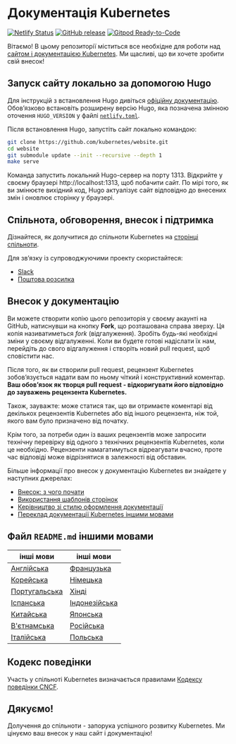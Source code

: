 <!-- # The Kubernetes documentation -->
# Документація Kubernetes

[![Netlify Status](https://api.netlify.com/api/v1/badges/be93b718-a6df-402a-b4a4-855ba186c97d/deploy-status)](https://app.netlify.com/sites/kubernetes-io-main-staging/deploys) [![GitHub release](https://img.shields.io/github/release/kubernetes/website.svg)](https://github.com/kubernetes/website/releases/latest) [![Gitpod Ready-to-Code](https://img.shields.io/badge/Gitpod-ready--to--code-blue?logo=gitpod)](https://gitpod.io/#https://github.com/kubernetes/website/)


<!-- This repository contains the assets required to build the [Kubernetes website and documentation](https://kubernetes.io/). We're glad that you want to contribute! -->
Вітаємо! В цьому репозиторії міститься все необхідне для роботи над [сайтом і документацією Kubernetes](https://kubernetes.io/). Ми щасливі, що ви хочете зробити свій внесок!

<!-- ## Running the website locally using Hugo -->
## Запуск сайту локально зa допомогою Hugo

<!-- See the [official Hugo documentation](https://gohugo.io/getting-started/installing/) for Hugo installation instructions. Make sure to install the Hugo extended version specified by the `HUGO_VERSION` environment variable in the [`netlify.toml`](netlify.toml#L10) file. -->
Для інструкцій з встановлення Hugo дивіться [офіційну документацію](https://gohugo.io/getting-started/installing/). Обов’язково встановіть розширену версію Hugo, яка позначена змінною оточення `HUGO_VERSION` у файлі [`netlify.toml`](netlify.toml#L10).

<!-- To run the website locally when you have Hugo installed: -->
Після встановлення Hugo, запустіть сайт локально командою:

```bash
git clone https://github.com/kubernetes/website.git
cd website
git submodule update --init --recursive --depth 1
make serve
```

<!-- This will start the local Hugo server on port 1313. Open up your browser to http://localhost:1313 to view the website. As you make changes to the source files, Hugo updates the website and forces a browser refresh. -->
Команда запустить локальний Hugo-сервер на порту 1313. Відкрийте у своєму браузері http://localhost:1313, щоб побачити сайт. По мірі того, як ви змінюєте вихідний код, Hugo актуалізує сайт відповідно до внесених змін і оновлює сторінку у браузері.

<!-- ## Get involved with SIG Docs -->
## Спільнота, обговорення, внесок і підтримка

<!-- Learn more about SIG Docs Kubernetes community and meetings on the [community page](https://github.com/kubernetes/community/tree/master/sig-docs#meetings). -->
Дізнайтеся, як долучитися до спільноти Kubernetes на [сторінці спільноти](http://kubernetes.io/community/).

<!-- You can also reach the maintainers of this project at: -->
Для зв’язку із супроводжуючими проекту скористайтеся:

- [Slack](https://kubernetes.slack.com/messages/sig-docs)
- [Поштова розсилка](https://groups.google.com/forum/#!forum/kubernetes-sig-docs)

<!-- ## Contributing to the docs -->
## Внесок у документацію

<!-- You can click the **Fork** button in the upper-right area of the screen to create a copy of this repository in your GitHub account. This copy is called a *fork*. Make any changes you want in your fork, and when you are ready to send those changes to us, go to your fork and create a new pull request to let us know about it. -->
Ви можете створити копію цього репозиторія у своєму акаунті на GitHub, натиснувши на кнопку **Fork**, що розташована справа зверху. Ця копія називатиметься *fork* (відгалуження). Зробіть будь-які необхідні зміни у своєму відгалуженні. Коли ви будете готові надіслати їх нам, перейдіть до свого відгалуження і створіть новий pull request, щоб сповістити нас.

<!-- Once your pull request is created, a Kubernetes reviewer will take responsibility for providing clear, actionable feedback.  As the owner of the pull request, **it is your responsibility to modify your pull request to address the feedback that has been provided to you by the Kubernetes reviewer.** -->
Після того, як ви створили pull request, рецензент Kubernetes зобов’язується надати вам по ньому чіткий і конструктивний коментар. **Ваш обов’язок як творця pull request - відкоригувати його відповідно до зауважень рецензента Kubernetes.**

<!-- Also, note that you may end up having more than one Kubernetes reviewer provide you feedback or you may end up getting feedback from a Kubernetes reviewer that is different than the one initially assigned to provide you feedback. -->
Також, зауважте: може статися так, що ви отримаєте коментарі від декількох рецензентів Kubernetes або від іншого рецензента, ніж той, якого вам було призначено від початку.

<!-- Furthermore, in some cases, one of your reviewers might ask for a technical review from a Kubernetes tech reviewer when needed.  Reviewers will do their best to provide feedback in a timely fashion but response time can vary based on circumstances. -->
Крім того, за потреби один із ваших рецензентів може запросити технічну перевірку від одного з технічних рецензентів Kubernetes, коли це необхідно. Рецензенти намагатимуться відреагувати вчасно, проте час відповіді може відрізнятися в залежності від обставин.

<!-- For more information about contributing to the Kubernetes documentation, see: -->
Більше інформації про внесок у документацію Kubernetes ви знайдете у наступних джерелах:

* [Внесок: з чого почати](https://kubernetes.io/docs/contribute/)
* [Використання шаблонів сторінок](https://kubernetes.io/docs/contribute/style/page-content-types/)
* [Керівництво зі стилю оформлення документації](http://kubernetes.io/docs/contribute/style/style-guide/)
* [Переклад документації Kubernetes іншими мовами](https://kubernetes.io/docs/contribute/localization/)

<!-- ## Localization `README.md`'s -->
## Файл `README.md` іншими мовами

| інші мови  | інші мови |
|-------------------------------|-------------------------------|
| [Англійська](README.md)       | [Французька](README-fr.md)    |
| [Корейська](README-ko.md)     | [Німецька](README-de.md)      |
| [Португальська](README-pt.md) | [Хінді](README-hi.md)         |
| [Іспанська](README-es.md)     | [Індонезійська](README-id.md) |
| [Китайська](README-zh.md)     | [Японська](README-ja.md)      |
| [В'єтнамська](README-vi.md)   | [Російська](README-ru.md)     |
| [Італійська](README-it.md)    | [Польська](README-pl.md)      |

<!-- ## Code of conduct -->
## Кодекс поведінки

<!-- Participation in the Kubernetes community is governed by the [CNCF Code of Conduct](https://github.com/cncf/foundation/blob/master/code-of-conduct.md). -->
Участь у спільноті Kubernetes визначається правилами [Кодексу поведінки СNCF](https://github.com/cncf/foundation/blob/master/code-of-conduct.md).

<!-- ## Thank you! -->
## Дякуємо!

<!-- Kubernetes thrives on community participation, and we appreciate your contributions to our website and our documentation! -->
Долучення до спільноти - запорука успішного розвитку Kubernetes. Ми цінуємо ваш внесок у наш сайт і документацію!
